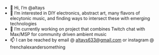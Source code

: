 - 👋 Hi, I’m @altays
- 👀 I’m interested in DIY electronics, abstract art, many flavors of elecytonic music, and finding ways to intersect these with emerging technologies
- 🌱 I’m currently working on project that combines Twitch chat with Max/MSP for community driven ambient music
- 📫 I can be reached by email @ altays633@gmail.com or instagram @ frenchalexandersomething
